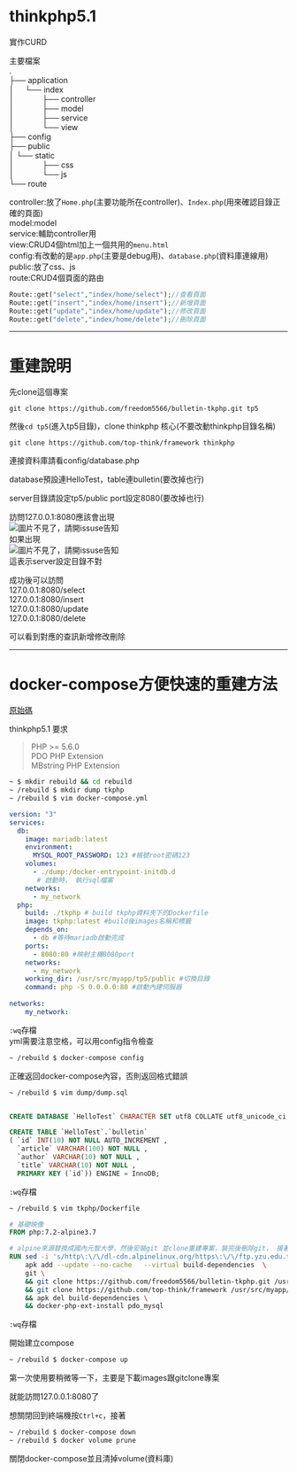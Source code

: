 # thinkphp5.1

實作CURD


主要檔案      
.       
├── application     
│&nbsp;&nbsp;&nbsp;&nbsp;&nbsp;└── index       
│&nbsp;&nbsp;&nbsp;&nbsp;&nbsp;&nbsp;&nbsp;&nbsp;&nbsp;&nbsp;&nbsp;&nbsp;&nbsp;├── controller      
│&nbsp;&nbsp;&nbsp;&nbsp;&nbsp;&nbsp;&nbsp;&nbsp;&nbsp;&nbsp;&nbsp;&nbsp;&nbsp;├── model       
│&nbsp;&nbsp;&nbsp;&nbsp;&nbsp;&nbsp;&nbsp;&nbsp;&nbsp;&nbsp;&nbsp;&nbsp;&nbsp;├── service     
│&nbsp;&nbsp;&nbsp;&nbsp;&nbsp;&nbsp;&nbsp;&nbsp;&nbsp;&nbsp;&nbsp;&nbsp;&nbsp;└── view        
├── config      
├── public      
│   └── static      
│&nbsp;&nbsp;&nbsp;&nbsp;&nbsp;&nbsp;&nbsp;&nbsp;&nbsp;&nbsp;&nbsp;&nbsp;&nbsp;├── css     
│&nbsp;&nbsp;&nbsp;&nbsp;&nbsp;&nbsp;&nbsp;&nbsp;&nbsp;&nbsp;&nbsp;&nbsp;&nbsp;└── js      
└── route           

controller:放了`Home.php`(主要功能所在controller)、`Index.php`(用來確認目錄正確的頁面)      
model:model   
service:輔助controller用        
view:CRUD4個html加上一個共用的`menu.html`           
config:有改動的是`app.php`(主要是debug用)、`database.php`(資料庫連線用)        
public:放了css、js      
route:CRUD4個頁面的路由
```php
Route::get("select","index/home/select");//查看頁面
Route::get("insert","index/home/insert");//新增頁面
Route::get("update","index/home/update");//修改頁面
Route::get("delete","index/home/delete");//刪除頁面
```
***
# 重建說明

先clone這個專案
```git
git clone https://github.com/freedom5566/bulletin-tkphp.git tp5
```
然後`cd tp5`(進入tp5目錄)，clone thinkphp 核心(不要改動thinkphp目錄名稱)
```git
git clone https://github.com/top-think/framework thinkphp
```

連接資料庫請看config/database.php

database預設連HelloTest，table連bulletin(要改掉也行)

server目錄請設定tp5/public
port設定8080(要改掉也行)

訪問127.0.0.1:8080應該會出現        
![圖片不見了，請開issuse告知](https://github.com/freedom5566/friendly-PHP/blob/master/images/thphp5/start.png "成功圖")     
如果出現        
![圖片不見了，請開issuse告知](https://github.com/freedom5566/friendly-PHP/blob/master/images/thphp5/error.png "成功圖")     
這表示server設定目錄不對

成功後可以訪問      
127.0.0.1:8080/select       
127.0.0.1:8080/insert       
127.0.0.1:8080/update       
127.0.0.1:8080/delete       

可以看到對應的查訊新增修改刪除
***
# docker-compose方便快速的重建方法
[原始碼](https://github.com/freedom5566/ubiquitous-docker/tree/master/docker-compose/rebuild_php%2Bmariadb "github")

thinkphp5.1 要求

>   PHP >= 5.6.0        
    PDO PHP Extension       
    MBstring PHP Extension      

```sh
~ $ mkdir rebuild && cd rebuild 
~ /rebuild $ mkdir dump tkphp
~ /rebuild $ vim docker-compose.yml
```

```yml
version: "3"
services: 
  db: 
    image: mariadb:latest
    environment:
      MYSQL_ROOT_PASSWORD: 123 #帳號root密碼123
    volumes:
      - ./dump:/docker-entrypoint-initdb.d
       # 啟動時， 執行sql檔案
    networks:
      - my_network 
  php:
    build: ./tkphp # build tkphp資料夾下的Dockerfile
    image: tkphp:latest #build後images名稱和標籤
    depends_on:
      - db #等待mariadb啟動完成
    ports:
      - 8080:80 #映射主機8080port
    networks:
      - my_network
    working_dir: /usr/src/myapp/tp5/public #切換目錄
    command: php -S 0.0.0.0:80 #啟動內建伺服器
    
networks:
    my_network:
```
`:wq`存檔       
yml需要注意空格，可以用config指令檢查
```sh
~ /rebuild $ docker-compose config
```
正確返回docker-compose內容，否則返回格式錯誤


```sh
~ /rebuild $ vim dump/dump.sql
```

```sql

CREATE DATABASE `HelloTest` CHARACTER SET utf8 COLLATE utf8_unicode_ci;

CREATE TABLE `HelloTest`.`bulletin` 
( `id` INT(10) NOT NULL AUTO_INCREMENT ,
  `article` VARCHAR(100) NOT NULL ,
  `author` VARCHAR(10) NOT NULL ,
  `title` VARCHAR(10) NOT NULL , 
  PRIMARY KEY (`id`)) ENGINE = InnoDB;
```
`:wq`存檔

```sh
~ /rebuild $ vim tkphp/Dockerfile
```

```dockerfile
# 基礎映像
FROM php:7.2-alpine3.7

# alpine來源替換成國內元智大學，然後安裝git 並clone重建專案，裝完後刪除git， 接著安裝pdo_mysql， MBstring、PDO在php:7.2-alpine3.7已經有了，所以不需要再裝
RUN sed -i 's/http\:\/\/dl-cdn.alpinelinux.org/https\:\/\/ftp.yzu.edu.tw\/Linux/g' /etc/apk/repositories  && \
    apk add --update --no-cache   --virtual build-dependencies  \
    git \
    && git clone https://github.com/freedom5566/bulletin-tkphp.git /usr/src/myapp/tp5 \
    && git clone https://github.com/top-think/framework /usr/src/myapp/tp5/thinkphp \
    && apk del build-dependencies \
    && docker-php-ext-install pdo_mysql 
```
`:wq`存檔

開始建立compose

```sh
~ /rebuild $ docker-compose up
```

第一次使用要稍微等一下，主要是下載images跟gitclone專案

就能訪問127.0.0.1:8080了

想關閉回到終端機按`Ctrl+c`，接著

```sh
~ /rebuild $ docker-compose down 
~ /rebuild $ docker volume prune
```
關閉docker-compose並且清掉volume(資料庫)
